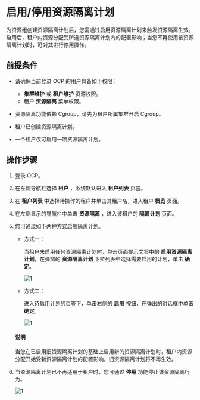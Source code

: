 # 启用/停用资源隔离计划

为资源组创建资源隔离计划后，您需通过启用资源隔离计划来触发资源隔离生效。启用后，租户内资源分配受所选资源隔离计划内的配置影响；当您不再使用该资源隔离计划时，可对其进行停用操作。

## 前提条件

* 请确保当前登录 OCP 的用户具备如下权限：

  * **集群维护** 或 **租户维护** 资源权限。
  * 租户 **资源隔离** 菜单权限。

* 资源隔离功能依赖 Cgroup，请先为租户所属集群开启 Cgroup。
* 租户已创建资源隔离计划。
* 一个租户仅可启用一项资源隔离计划。

## 操作步骤

1. 登录 OCP。

2. 在左侧导航栏选择 **租户** ，系统默认进入 **租户列表** 页签。

3. 在 **租户列表** 中选择待操作的租户并单击其租户名，进入租户 **概览** 页面。

4. 在左侧显示的导航栏中单击 **资源隔离** ，进入该租户的 **隔离计划** 页面。

5. 您可通过如下两种方式启用隔离计划。

    * 方式一：

        当租户未启用任何资源隔离计划时，单击页面提示文案中的 **启用资源隔离计划**，在弹窗的 **资源隔离计划** 下拉列表中选择需要启用的计划，单击 **确定**。

        ![1](https://obbusiness-private.oss-cn-shanghai.aliyuncs.com/doc/img/ocp/420/%E5%90%AF%E7%94%A8%E9%9A%94%E7%A6%BB%E8%AE%A1%E5%88%92.png)

    * 方式二：

        进入待启用计划的页签下，单击右侧的 **启用** 按钮，在弹出的对话框中单击 **确定**。

        ![1](https://obbusiness-private.oss-cn-shanghai.aliyuncs.com/doc/img/ocp/420/%E5%90%AF%E7%94%A8%E8%AE%A1%E5%88%92.png)

    <main id="notice" type='explain'>
    <h4>说明</h4>
    <p>当您在已启用旧资源隔离计划的基础上启用新的资源隔离计划时，租户内资源分配开始受新资源隔离计划的配置影响，旧资源隔离计划将不再生效。</p>
    </main>

6. 当资源隔离计划已不再适用于租户时，您可通过 **停用** 功能停止该资源隔离行为。

    ![1](https://obbusiness-private.oss-cn-shanghai.aliyuncs.com/doc/img/ocp/420/%E5%81%9C%E7%94%A8%E8%B5%84%E6%BA%90%E9%9A%94%E7%A6%BB%E8%AE%A1%E5%88%92.png)
